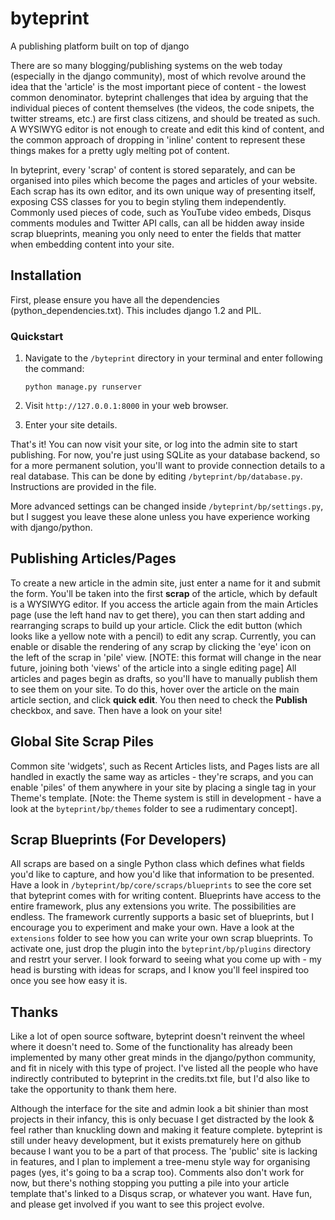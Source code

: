 byteprint
=========

A publishing platform built on top of django

There are so many blogging/publishing systems on the web today (especially in the django community), most of which revolve around the idea that the 'article' is the most important piece of content - the lowest common denominator. byteprint challenges that idea by arguing that the individual pieces of content themselves (the videos, the code snipets, the twitter streams, etc.) are first class citizens, and should be treated as such. A WYSIWYG editor is not enough to create and edit this kind of content, and the common approach of dropping in 'inline' content to represent these things makes for a pretty ugly melting pot of content.

In byteprint, every 'scrap' of content is stored separately, and can be organised into piles which become the pages and articles of your website. Each scrap has its own editor, and its own unique way of presenting itself, exposing CSS classes for you to begin styling them independently. Commonly used pieces of code, such as YouTube video embeds, Disqus comments modules and Twitter API calls, can all be hidden away inside scrap blueprints, meaning you only need to enter the fields that matter when embedding content into your site.

Installation
------------

First, please ensure you have all the dependencies (python_dependencies.txt). This includes django 1.2 and PIL.

### Quickstart

1. Navigate to the `/byteprint` directory in your terminal and enter following the command:
    
    `python manage.py runserver`

3. Visit `http://127.0.0.1:8000` in your web browser.
4. Enter your site details.

That's it! You can now visit your site, or log into the admin site to start publishing. For now, you're just using SQLite as your database backend, so for a more permanent solution, you'll want to provide connection details to a real database. This can be done by editing `/byteprint/bp/database.py`. Instructions are provided in the file.

More advanced settings can be changed inside `/byteprint/bp/settings.py`, but I suggest you leave these alone unless you have experience working with django/python.

Publishing Articles/Pages
-------------------------

To create a new article in the admin site, just enter a name for it and submit the form. You'll be taken into the first **scrap** of the article, which by default is a WYSIWYG editor. If you access the article again from the main Articles page (use the left hand nav to get there), you can then start adding and rearranging scraps to build up your article. Click the edit button (which looks like a yellow note with a pencil) to edit any scrap. Currently, you can enable or disable the rendering of any scrap by clicking the 'eye' icon on the left of the scrap in 'pile' view. [NOTE: this format will change in the near future, joining both 'views' of the article into a single editing page] All articles and pages begin as drafts, so you'll have to manually publish them to see them on your site. To do this, hover over the article on the main article section, and click **quick edit**. You then need to check the **Publish** checkbox, and save. Then have a look on your site!

Global Site Scrap Piles
-----------------------

Common site 'widgets', such as Recent Articles lists, and Pages lists are all handled in exactly the same way as articles - they're scraps, and you can enable 'piles' of them anywhere in your site by placing a single tag in your Theme's template. [Note: the Theme system is still in development - have a look at the `byteprint/bp/themes` folder to see a rudimentary concept].

Scrap Blueprints (For Developers)
---------------------------------

All scraps are based on a single Python class which defines what fields you'd like to capture, and how you'd like that information to be presented. Have a look in `/byteprint/bp/core/scraps/blueprints` to see the core set that byteprint comes with for writing content. Blueprints have access to the entire framework, plus any extensions you write. The possibilities are endless. The framework currently supports a basic set of blueprints, but I encourage you to experiment and make your own. Have a look at the `extensions` folder to see how you can write your own scrap blueprints. To activate one, just drop the plugin into the `byteprint/bp/plugins` directory and restrt your server. I look forward to seeing what you come up with - my head is bursting with ideas for scraps, and I know you'll feel inspired too once you see how easy it is.

Thanks
------

Like a lot of open source software, byteprint doesn't reinvent the wheel where it doesn't need to. Some of the functionality has already been implemented by many other great minds in the django/python community, and fit in nicely with this type of project. I've listed all the people who have indirectly contributed to byteprint in the credits.txt file, but I'd also like to take the opportunity to thank them here.

Although the interface for the site and admin look a bit shinier than most projects in their infancy, this is only becuase I get distracted by the look & feel rather than knuckling down and making it feature complete. byteprint is still under heavy development, but it exists prematurely here on github because I want you to be a part of that process. The 'public' site is lacking in features, and I plan to implement a tree-menu style way for organising pages (yes, it's going to ba a scrap too). Comments also don't work for now, but there's nothing stopping you putting a pile into your article template that's linked to a Disqus scrap, or whatever you want. Have fun, and please get involved if you want to see this project evolve.
